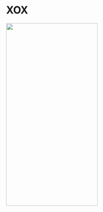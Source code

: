 # XOX
<img src="https://github.com/evliyabalik/XOX/assets/20957595/8b566e78-db92-4d4a-8763-6926124adee5" width="250" height="500">
